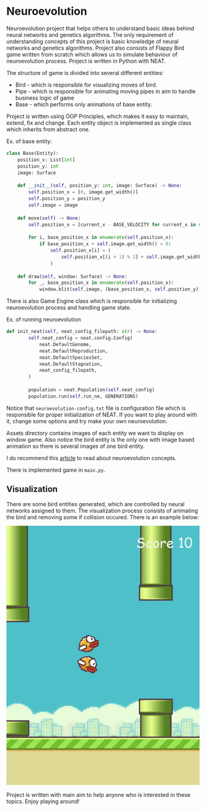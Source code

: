 # Neuroevolution

Neuroevolution project that helps others to understand basic ideas behind neural networks and genetics algorithms.
The only requirement of understanding concepts of this project is basic knowledge of neural networks and genetics algorithms.
Project also consists of Flappy Bird game written from scratch which allows us to simulate behaviour of neuroevolution process.
Project is written in Python with NEAT.

The structure of game is divided into several different entities:

- Bird - which is responsible for visualizing moves of bird.
- Pipe - which is responsible for animating moving pipes in aim to handle business logic of game
- Base - which performs only animations of base entity.

Project is written using OOP Principles, which makes it easy to maintain, extend, fix and change.
Each entity object is implemented as single class which inherits from abstract one.

Ex. of base entity:

```python
class Base(Entity):
    position_x: List[int]
    position_y: int
    image: Surface

    def __init__(self, position_y: int, image: Surface) -> None:
        self.position_x = [0, image.get_width()]
        self.position_y = position_y
        self.image = image

    def move(self) -> None:
        self.position_x = [current_x - BASE_VELOCITY for current_x in self.position_x]

        for i, base_position_x in enumerate(self.position_x):
            if base_position_x + self.image.get_width() < 0:
                self.position_x[i] = (
                    self.position_x[(i + 1) % 2] + self.image.get_width()
                )

    def draw(self, window: Surface) -> None:
        for _, base_position_x in enumerate(self.position_x):
            window.blit(self.image, (base_position_x, self.position_y))
```

There is also Game Engine class which is responsible for initializing neuroevolution process and handling game state.

Ex. of running neuroevolution

```python
def init_neat(self, neat_config_filepath: str) -> None:
        self.neat_config = neat.config.Config(
            neat.DefaultGenome,
            neat.DefaultReproduction,
            neat.DefaultSpeciesSet,
            neat.DefaultStagnation,
            neat_config_filepath,
        )

        population = neat.Population(self.neat_config)
        population.run(self.run_ne, GENERATIONS)
```

Notice that ```neuroevolution-config.txt``` file is configuration file which is responsible for proper initialization of
NEAT. If you want to play around with it, change some options and try make your own neuroevolution.

Assets directory contains images of each entity we want to display on window game.
Also notice the bird entity is the only one with image based animation so there is several images of one bird entity.

I do recommend this [article](https://arxiv.org/pdf/2006.05415.pdf) to read about neuroevolution concepts.

There is implemented game in ```main.py```.

## Visualization 

There are some bird entities generated, which are controlled by neural networks assigned to them. The visualization process consists of animating the bird
and removing some if collision occured. There is an example below:

![Image of neuroevolution game](https://github.com/Zoriksde/python-neuroevolution/blob/main/neuroevolution.png?raw=true)

Project is written with main aim to help anyone who is interested in these topics. Enjoy playing around!

